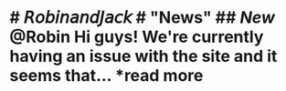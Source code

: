# # <blue>𝘙𝘰𝘣𝘪𝘯𝘢𝘯𝘥𝘑𝘢𝘤𝘬<blue> # "News" ## *New* @Robin Hi guys! We're currently having an issue with the site and it seems that... *read more
